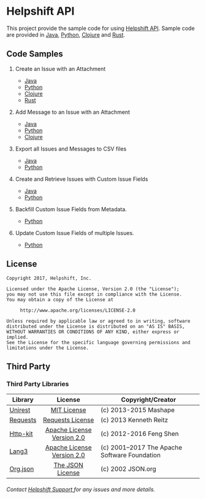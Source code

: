 # Helpshift API

This project provide the sample code for using [Helpshift API](https://apidocs.helpshift.com). Sample code are provided in [Java](samples/java/README.md),
[Python](samples/python/README.md), [Clojure](samples/clojure/api-sample-code/README.md) and [Rust](samples/rust_api_example/README.md).

## Code Samples

1. Create an Issue with an Attachment

    - [Java](samples/java/src/main/java/com/helpshift/CreateIssueWithAttachment.java)
    - [Python](samples/python/create_issue_with_attachment.py)
    - [Clojure](samples/clojure/api-sample-code/src/api_sample_code/create_issue_with_attachment.clj)
    - [Rust](samples/rust/helpshift_api_example/src/main.rs)

2. Add Message to an Issue with an Attachment

    - [Java](samples/java/src/main/java/com/helpshift/AddMessageWithAttachment.java)
    - [Python](samples/python/add_message_with_attachment.py)
    - [Clojure](samples/clojure/api-sample-code/src/api_sample_code/add_message_with_attachment.clj)

3. Export all Issues and Messages to CSV files
    - [Java](samples/java/src/main/java/com/helpshift/ExportIssuesToCsv.java)
    - [Python](samples/python/export_issues_to_csv.py)

4. Create and Retrieve Issues with Custom Issue Fields
    - [Java](samples/java/src/main/java/com/helpshift/IssuesWithCustomIssueFields.java)
    - [Python](samples/python/issues_with_custom_issue_fields.py)

5. Backfill Custom Issue Fields from Metadata.
    - [Python](samples/python/backfill_custom_issue_fields.py)

6. Update Custom Issue Fields of multiple Issues.
    - [Python](samples/python/update_multiple_issues.py)

## License

```
Copyright 2017, Helpshift, Inc.

Licensed under the Apache License, Version 2.0 (the "License");
you may not use this file except in compliance with the License.
You may obtain a copy of the License at

     http://www.apache.org/licenses/LICENSE-2.0

Unless required by applicable law or agreed to in writing, software
distributed under the License is distributed on an "AS IS" BASIS,
WITHOUT WARRANTIES OR CONDITIONS OF ANY KIND, either express or implied.
See the License for the specific language governing permissions and
limitations under the License.
```

## Third Party
### Third Party Libraries
| Library    | License    | Copyright/Creator    |
|---------   | :---------:| ------------------  |
|[Unirest](http://unirest.io/java.html)| [MIT License](https://tldrlegal.com/license/mit-license) | (c) 2013-2015 Mashape |
|[Requests](http://docs.python-requests.org/en/master/)| [Requests License](http://docs.python-requests.org/en/master/user/intro/#requests-license) | (c) 2013 Kenneth Reitz |
|[Http-kit](http://www.http-kit.org/)| [Apache License Version 2.0](http://www.apache.org/licenses/LICENSE-2.0.html) | (c) 2012-2016 Feng Shen |
|[Lang3](https://commons.apache.org/proper/commons-lang/)| [Apache License Version 2.0](http://www.apache.org/licenses/LICENSE-2.0.html) | (c) 2001–2017 The Apache Software Foundation |
|[Org.json](https://github.com/stleary/JSON-java)| [The JSON License](http://www.json.org/license.html) | (c) 2002 JSON.org |

###### Contact <a href="https://support.helpshift.com" target="_blank"> Helpshift Support </a> for any issues and more details.
